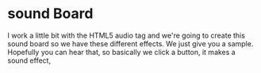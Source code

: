 # sound Board
  I work a little bit with the HTML5 audio tag and we're going  to create this sound board so we have these different effects.  We just give you a sample.  Hopefully you can hear that, so basically we click a button, it makes a sound effect, 
